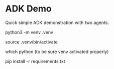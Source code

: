 # ADK Demo

Quick simple ADK demonstration with two agents.

python3 -m venv .venv

source .venv/bin/activate

which python (to be sure venv activated properly)

pip install -r requirements.txt